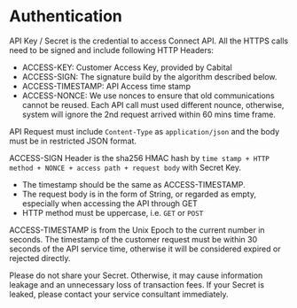 # Authentication

API Key / Secret is the credential to access Connect API. All the HTTPS calls need to be signed and include following HTTP Headers:

- ACCESS-KEY: Customer Access Key, provided by Cabital
- ACCESS-SIGN: The signature build by the algorithm described below. 
- ACCESS-TIMESTAMP: API Access time stamp
- ACCESS-NONCE: We use nonces to ensure that old communications cannot be reused. Each API call must used different nounce, otherwise, system will ignore the 2nd request arrived within 60 mins time frame.

API Request must include `Content-Type` as `application/json` and the body must be in restricted JSON format.




ACCESS-SIGN Header is the sha256 HMAC hash by `time stamp + HTTP method + NONCE + access path + request body` with Secret Key.

- The timestamp should be the same as ACCESS-TIMESTAMP. 
- The request body is in the form of String, or regarded as empty, especially when accessing the API through GET
- HTTP method must be uppercase, i.e. `GET` or `POST`

ACCESS-TIMESTAMP is from the Unix Epoch to the current number in seconds. The timestamp of the customer request must be within 30 seconds of the API service time, otherwise it will be considered expired or rejected directly.

<aside class="warning">
Please do not share your Secret. Otherwise, it may cause information leakage and an unnecessary loss of transaction fees. If your Secret is leaked, please contact your service consultant immediately.
</aside>
